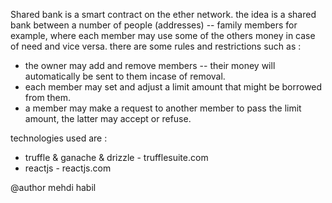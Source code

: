 Shared bank is a smart contract on the ether network.
the idea is a shared bank between a number of people (addresses) -- family members for example,
where each member may use some of the others money in case of need and vice versa.
there are some rules and restrictions such as :
* the owner may add and remove members -- their money will automatically be sent to them incase of removal.
* each member may set and adjust a limit amount that might be borrowed from them.
* a member may make a request to another member to pass the limit amount, the latter may accept or refuse.

technologies used are : 
* truffle & ganache & drizzle - trufflesuite.com 
* reactjs - reactjs.com

@author mehdi habil